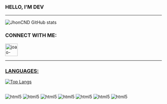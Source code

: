 ### HELLO, I'M DEV
---

![JhonCND GitHub stats](https://github-readme-stats.vercel.app/api?username=JhonCND&show_icons=true&theme=radical)

### CONNECT WITH ME:
<a href="https://cdn.jsdelivr.net/gh/devicons/devicon/icons/linkedin/linkedin-plain.svg" target="_black"> 
<img align="center" alt="joao-linkdin" heigth="40" width="40" src="https://www.linkedin.com/in/jo%C3%A3o-victor-almeida-210696191/"
<a/>

---
### LANGUAGES:
[![Top Langs](https://github-readme-stats.vercel.app/api/top-langs/?username=JhonCND&layout=compact)](https://github.com/Jhoncnd/github-readme-stats)

<div style="display: inline_block"><br/>
  <img aling="center" alt="html5"src="https://img.shields.io/badge/Python-3776AB?style=for-the-badge&logo=python&logoColor=white"/>
  <img aling="center" alt="html5"src="https://img.shields.io/badge/HTML5-E34F26?style=for-the-badge&logo=html5&logoColor=white"/>
    <img aling="center" alt="html5"src="https://img.shields.io/badge/CSS-239120?&style=for-the-badge&logo=css3&logoColor=white"/>
    <img aling="center" alt="html5"src="https://img.shields.io/badge/JavaScript-F7DF1E?style=for-the-badge&logo=javascript&logoColor=black"/>
    <img aling="center" alt="html5"src="https://img.shields.io/badge/Django-092E20?style=for-the-badge&logo=django&logoColor=white"/>
    <img aling="center" alt="html5"src="https://img.shields.io/badge/MySQL-00000F?style=for-the-badge&logo=mysql&logoColor=white"/>
    <img aling="center" alt="html5"src="https://img.shields.io/badge/Heroku-430098?style=for-the-badge&logo=heroku&logoColor=white"/>
</div>
